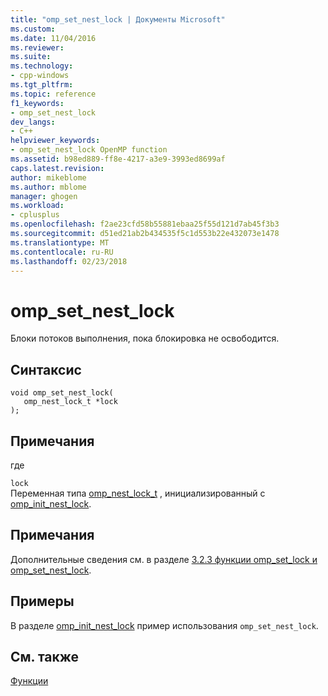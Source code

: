 ```yaml
---
title: "omp_set_nest_lock | Документы Microsoft"
ms.custom: 
ms.date: 11/04/2016
ms.reviewer: 
ms.suite: 
ms.technology:
- cpp-windows
ms.tgt_pltfrm: 
ms.topic: reference
f1_keywords:
- omp_set_nest_lock
dev_langs:
- C++
helpviewer_keywords:
- omp_set_nest_lock OpenMP function
ms.assetid: b98ed889-ff8e-4217-a3e9-3993ed8699af
caps.latest.revision: 
author: mikeblome
ms.author: mblome
manager: ghogen
ms.workload:
- cplusplus
ms.openlocfilehash: f2ae23cfd58b55881ebaa25f55d121d7ab45f3b3
ms.sourcegitcommit: d51ed21ab2b434535f5c1d553b22e432073e1478
ms.translationtype: MT
ms.contentlocale: ru-RU
ms.lasthandoff: 02/23/2018
---
```

# <a name="ompsetnestlock"></a>omp_set_nest_lock
Блоки потоков выполнения, пока блокировка не освободится.  
  
## <a name="syntax"></a>Синтаксис  
  
```  
void omp_set_nest_lock(  
   omp_nest_lock_t *lock  
);  
```  
  
## <a name="remarks"></a>Примечания  
 где  
  
 `lock`  
 Переменная типа [omp_nest_lock_t](../../../parallel/openmp/reference/omp-nest-lock-t.md) , инициализированный с [omp_init_nest_lock](../../../parallel/openmp/reference/omp-init-nest-lock.md).  
  
## <a name="remarks"></a>Примечания  
 Дополнительные сведения см. в разделе [3.2.3 функции omp_set_lock и omp_set_nest_lock](../../../parallel/openmp/3-2-3-omp-set-lock-and-omp-set-nest-lock-functions.md).  
  
## <a name="examples"></a>Примеры  
 В разделе [omp_init_nest_lock](../../../parallel/openmp/reference/omp-init-nest-lock.md) пример использования `omp_set_nest_lock`.  
  
## <a name="see-also"></a>См. также  
 [Функции](../../../parallel/openmp/reference/openmp-functions.md)